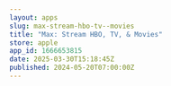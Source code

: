 ```yaml
---
layout: apps
slug: max-stream-hbo-tv--movies
title: "Max: Stream HBO, TV, & Movies"
store: apple
app_id: 1666653815
date: 2025-03-30T15:18:45Z
published: 2024-05-20T07:00:00Z
---
```

